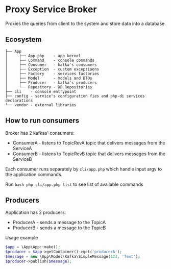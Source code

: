 # Proxy Service Broker

Proxies the queries from client to the system and store data into a database.

## Ecosystem
```
├── App
│     ├── App.php    - app kernel
│     ├── Command    - console commands
│     ├── Consumer   - kafka's consumers
│     ├── Exception  - custom exceptioons
│     ├── Factory    - services factories
│     ├── Model      - models and DTOs
│     ├── Producer   - kafka's producers
│     └── Repository - DB Repositories
├── cli    - console entrypoint
├── config - service's configuration fies and php-di services declarations
└── vendor - external libraries
```
## How to run consumers

Broker has 2 kafkas' consumers:
* ConsumerA - listens to TopicRevA topic that delivers messages from the ServiceA
* ConsumerB - listens to TopicRevB topic that delivers messages from the ServiceB

Each consumer runs separately by `cli/app.php` which handle input argv to the application commands.

Run `bash php cli/app.php list` to see list of available commands

## Producers

Application has 2 producers:
* ProducerA - sends a message to the TopicA
* ProducerB - sends a message to the TopicB

Usage example
```php
$app = \App\App::make();
$producer = $app->getContainer()->get('producerA');
$message = new \App\Model\Kafka\SimpleMessage(123, 'Text');
$producer->publish($message);
```

